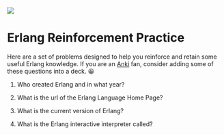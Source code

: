 <img src="https://raw.githubusercontent.com/rtoal/polyglot/master/docs/resources/erlang-logo-64.png">

# Erlang Reinforcement Practice

Here are a set of problems designed to help you reinforce and retain some useful Erlang knowledge. If you are an [Anki](https://apps.ankiweb.net/) fan, consider adding some of these questions into a deck. 😀

1. Who created Erlang and in what year?

1. What is the url of the Erlang Language Home Page?

1. What is the current version of Erlang?

1. What is the Erlang interactive interpreter called?

